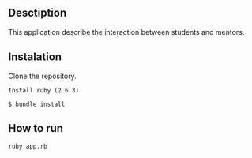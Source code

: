 ## Desctiption
This application describe the interaction between students and mentors.

## Instalation
Clone the repository.
```
Install ruby (2.6.3)

$ bundle install
```

## How to run
```
ruby app.rb
```
